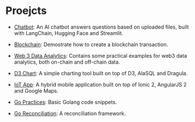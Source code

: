 # Proejcts
- [Chatbot](https://github.com/ivxivx/AI-chatbot): An AI chatbot answers questions based on uploaded files, built with LangChain, Hugging Face and Streamlit.
- [Blockchain](https://github.com/ivxivx/BC-sign-broadcast): Demostrate how to create a blockchain transaction.
- [Web 3 Data Analytics](https://github.com/ivxivx/DA-web3): Contains some practical examples for web3 data analytics, both on-chain and off-chain data.
- [D3 Chart](https://github.com/ivxivx/FE-d3-chart): A simple charting tool built on top of D3, AlaSQL and Dragula.
- [IoT App](https://github.com/ivxivx/FE-hybrid-ionic): A hybrid mobile application built on top of Ionic 2, AngularJS 2 and Google Maps.

- [Go Practices](https://github.com/ivxivx/GO-practices): Basic Golang code snippets.
- [Go Reconciliation](https://github.com/ivxivx/GO-recon): A reconciliation framework.
